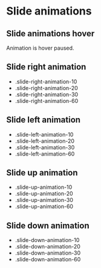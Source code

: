 # Slide animations

## Slide animations hover

Animation is hover paused.

## Slide right animation

- .slide-right-animation-10
- .slide-right-animation-20
- .slide-right-animation-30
- .slide-right-animation-60

## Slide left animation

- .slide-left-animation-10
- .slide-left-animation-20
- .slide-left-animation-30
- .slide-left-animation-60

## Slide up animation

- .slide-up-animation-10
- .slide-up-animation-20
- .slide-up-animation-30
- .slide-up-animation-60

## Slide down animation

- .slide-down-animation-10
- .slide-down-animation-20
- .slide-down-animation-30
- .slide-down-animation-60
